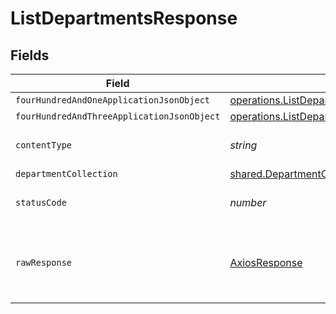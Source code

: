 # ListDepartmentsResponse


## Fields

| Field                                                                                                                         | Type                                                                                                                          | Required                                                                                                                      | Description                                                                                                                   |
| ----------------------------------------------------------------------------------------------------------------------------- | ----------------------------------------------------------------------------------------------------------------------------- | ----------------------------------------------------------------------------------------------------------------------------- | ----------------------------------------------------------------------------------------------------------------------------- |
| `fourHundredAndOneApplicationJsonObject`                                                                                      | [operations.ListDepartmentsResponseBody](../../../sdk/models/operations/listdepartmentsresponsebody.md)                       | :heavy_minus_sign:                                                                                                            | Unauthenticated                                                                                                               |
| `fourHundredAndThreeApplicationJsonObject`                                                                                    | [operations.ListDepartmentsDepartmentsResponseBody](../../../sdk/models/operations/listdepartmentsdepartmentsresponsebody.md) | :heavy_minus_sign:                                                                                                            | Forbidden                                                                                                                     |
| `contentType`                                                                                                                 | *string*                                                                                                                      | :heavy_check_mark:                                                                                                            | HTTP response content type for this operation                                                                                 |
| `departmentCollection`                                                                                                        | [shared.DepartmentCollection](../../../sdk/models/shared/departmentcollection.md)                                             | :heavy_minus_sign:                                                                                                            | OK                                                                                                                            |
| `statusCode`                                                                                                                  | *number*                                                                                                                      | :heavy_check_mark:                                                                                                            | HTTP response status code for this operation                                                                                  |
| `rawResponse`                                                                                                                 | [AxiosResponse](https://axios-http.com/docs/res_schema)                                                                       | :heavy_check_mark:                                                                                                            | Raw HTTP response; suitable for custom response parsing                                                                       |